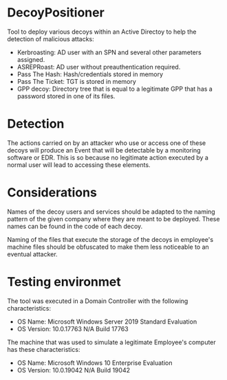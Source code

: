 ﻿# DecoyPositioner
Tool to deploy various decoys within an Active Directoy to help the detection of malicious attacks:

- Kerbroasting: AD user with an SPN and several other parameters assigned.
- ASREPRoast: AD user without preauthentication required.
- Pass The Hash: Hash/credentials stored in memory
- Pass The Ticket: TGT is stored in memory
- GPP decoy: Directory tree that is equal to a legitimate GPP that has a password stored in one of its files.

# Detection
The actions carried on by an attacker who use or access one of these decoys will produce an Event that will be detectable by a monitoring software or EDR. This is so because no legitimate action executed by a normal user will lead to accessing these elements. 


# Considerations 
Names of the decoy users and services should be adapted to the naming pattern of the given company where they are meant to be deployed. These names can be found in the code of each decoy.

Naming of the files that execute the storage of the decoys in employee's machine files should be obfuscated to make them less noticeable to an eventual attacker.

# Testing environmet 
The tool was executed in a Domain Controller with the following characteristics:

- OS Name:                   Microsoft Windows Server 2019 Standard Evaluation
- OS Version:                10.0.17763 N/A Build 17763

The machine that was used to simulate a legitimate Employee's computer has these characteristics:

- OS Name:                   Microsoft Windows 10 Enterprise Evaluation
- OS Version:                10.0.19042 N/A Build 19042
